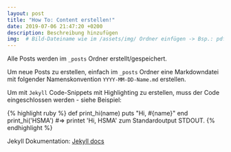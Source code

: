 ```yaml
---
layout: post
title: "How To: Content erstellen!"
date: 2019-07-06 21:47:20 +0200
description: Beschreibung hinzufügen
img:  # Bild-Dateiname wie im /assets/img/ Ordner einfügen -> Bsp.: pdf.png
---
```

Alle Posts werden im `_posts` Ordner erstellt/gespeichert. 

Um neue Posts zu erstellen, einfach im `_posts` Ordner eine Markdowndatei mit folgender Namenskonvention `YYYY-MM-DD-Name.md` erstellen.

Um mit `Jekyll` Code-Snippets mit Highlighting zu erstellen, muss der Code eingeschlossen werden - siehe Beispiel:


{% highlight ruby %}
def print_hi(name)
  puts "Hi, #{name}"
end
print_hi('HSMA')
#=> printet 'Hi, HSMA' zum Standardoutput STDOUT.
{% endhighlight %}

Jekyll Dokumentation: [Jekyll docs][jekyll-docs] 

[jekyll-docs]: https://jekyllrb.com/docs/home

